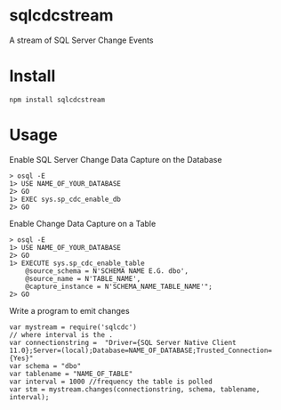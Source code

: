 sqlcdcstream
============

A stream of SQL Server Change Events

# Install 
```
npm install sqlcdcstream
```
# Usage

Enable SQL Server Change Data Capture on the Database
```
> osql -E 
1> USE NAME_OF_YOUR_DATABASE
2> GO
1> EXEC sys.sp_cdc_enable_db
2> GO
```

Enable Change Data Capture on a Table
```
> osql -E 
1> USE NAME_OF_YOUR_DATABASE
2> GO
1> EXECUTE sys.sp_cdc_enable_table 
	@source_schema = N'SCHEMA NAME E.G. dbo', 
	@source_name = N'TABLE_NAME', 
	@capture_instance = N'SCHEMA_NAME_TABLE_NAME'";
2> GO
```

Write a program to emit changes
```
var mystream = require('sqlcdc')
// where interval is the .
var connectionstring =  "Driver={SQL Server Native Client 11.0};Server=(local);Database=NAME_OF_DATABASE;Trusted_Connection={Yes}"
var schema = "dbo"
var tablename = "NAME_OF_TABLE"
var interval = 1000 //frequency the table is polled
var stm = mystream.changes(connectionstring, schema, tablename, interval);
```
